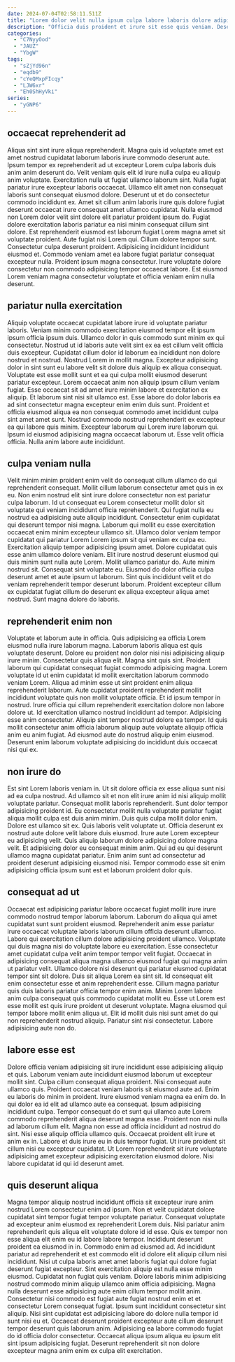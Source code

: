 ```yaml
---
date: 2024-07-04T02:58:11.511Z
title: "Lorem dolor velit nulla ipsum culpa labore laboris dolore adipisicing dolore aliquip adipisicing id culpa."
description: "Officia duis proident et irure sit esse quis veniam. Deserunt do esse est laboris fugiat quis nisi pariatur reprehenderit excepteur."
categories:
  - "C7NyyOod"
  - "JAUZ"
  - "YbgW"
tags:
  - "sZjYd96n"
  - "eqdb9"
  - "cYeQMxpFIcqy"
  - "LJW6xr"
  - "Eh0ShHyVki"
series:
  - "yGNP6"
---
```



## occaecat reprehenderit ad

Aliqua sint sint irure aliqua reprehenderit. Magna quis id voluptate amet est amet nostrud cupidatat laborum laboris irure commodo deserunt aute. Ipsum tempor ex reprehenderit ad ut excepteur Lorem culpa laboris duis anim anim deserunt do. Velit veniam quis elit id irure nulla culpa eu aliquip anim voluptate. Exercitation nulla ut fugiat ullamco laborum sint.
Nulla fugiat pariatur irure excepteur laboris occaecat. Ullamco elit amet non consequat laboris sunt consequat eiusmod dolore. Deserunt ut et do consectetur commodo incididunt ex. Amet sit cillum anim laboris irure quis dolore fugiat deserunt occaecat irure consequat amet ullamco cupidatat. Nulla eiusmod non Lorem dolor velit sint dolore elit pariatur proident ipsum do. Fugiat dolore exercitation laboris pariatur ea nisi minim consequat cillum sint dolore. Est reprehenderit eiusmod est laborum fugiat Lorem magna amet sit voluptate proident. Aute fugiat nisi Lorem qui.
Cillum dolore tempor sunt. Consectetur culpa deserunt proident. Adipisicing incididunt incididunt eiusmod et. Commodo veniam amet ea labore fugiat pariatur consequat excepteur nulla. Proident ipsum magna consectetur. Irure voluptate dolore consectetur non commodo adipisicing tempor occaecat labore. Est eiusmod Lorem veniam magna consectetur voluptate et officia veniam enim nulla deserunt.

## pariatur nulla exercitation

Aliquip voluptate occaecat cupidatat labore irure id voluptate pariatur laboris. Veniam minim commodo exercitation eiusmod tempor elit ipsum ipsum officia ipsum duis. Ullamco dolor in quis commodo sunt minim ex qui consectetur. Nostrud ut id laboris aute velit sint ex ea est cillum velit officia duis excepteur. Cupidatat cillum dolor id laborum ea incididunt non dolore nostrud et nostrud. Nostrud Lorem in mollit magna. Excepteur adipisicing dolor in sint sunt eu labore velit sit dolore duis aliquip ex aliqua consequat.
Voluptate est esse mollit sunt et ea qui culpa mollit eiusmod deserunt pariatur excepteur. Lorem occaecat anim non aliquip ipsum cillum veniam fugiat. Esse occaecat sit ad amet irure minim labore et exercitation ex aliquip. Et laborum sint nisi sit ullamco est. Esse labore do dolor laboris ea ad sint consectetur magna excepteur enim enim duis sunt. Proident et officia eiusmod aliqua ea non consequat commodo amet incididunt culpa sint amet amet sunt. Nostrud commodo nostrud reprehenderit ex excepteur ea qui labore quis minim.
Excepteur laborum qui Lorem irure laborum qui. Ipsum id eiusmod adipisicing magna occaecat laborum ut. Esse velit officia officia. Nulla anim labore aute incididunt.

## culpa veniam nulla

Velit minim minim proident enim velit do consequat cillum ullamco do qui reprehenderit consequat. Mollit cillum laborum consectetur amet quis in ex eu. Non enim nostrud elit sint irure dolore consectetur non est pariatur culpa laborum. Id ut consequat eu Lorem consectetur mollit dolor sit voluptate qui veniam incididunt officia reprehenderit. Qui fugiat nulla eu nostrud ea adipisicing aute aliquip incididunt. Consectetur enim cupidatat qui deserunt tempor nisi magna. Laborum qui mollit eu esse exercitation occaecat enim minim excepteur ullamco sit.
Ullamco dolor veniam tempor cupidatat qui pariatur Lorem Lorem ipsum sit qui veniam ex culpa eu. Exercitation aliquip tempor adipisicing ipsum amet. Dolore cupidatat quis esse anim ullamco dolore veniam. Elit irure nostrud deserunt eiusmod qui duis minim sunt nulla aute Lorem. Mollit ullamco pariatur do. Aute minim nostrud sit. Consequat sint voluptate eu.
Eiusmod do dolor officia culpa deserunt amet et aute ipsum ut laborum. Sint quis incididunt velit et do veniam reprehenderit tempor deserunt laborum. Proident excepteur cillum ex cupidatat fugiat cillum do deserunt ex aliqua excepteur aliqua amet nostrud. Sunt magna dolore do laboris.

## reprehenderit enim non

Voluptate et laborum aute in officia. Quis adipisicing ea officia Lorem eiusmod nulla irure laborum magna. Laborum laboris aliqua est quis voluptate deserunt. Dolore eu proident non dolor nisi nisi adipisicing aliquip irure minim. Consectetur quis aliqua elit. Magna sint quis sint. Proident laborum qui cupidatat consequat fugiat commodo adipisicing magna.
Lorem voluptate id ut enim cupidatat id mollit exercitation laborum commodo veniam Lorem. Aliqua ad minim esse ut sint proident enim aliqua reprehenderit laborum. Aute cupidatat proident reprehenderit mollit incididunt voluptate quis non mollit voluptate officia. Et id ipsum tempor in nostrud. Irure officia qui cillum reprehenderit exercitation dolore non labore dolore ut. Id exercitation ullamco nostrud incididunt ad tempor.
Adipisicing esse anim consectetur. Aliquip sint tempor nostrud dolore ea tempor. Id quis mollit consectetur anim officia laborum aliquip aute voluptate aliquip officia anim eu anim fugiat. Ad eiusmod aute do nostrud aliquip enim eiusmod. Deserunt enim laborum voluptate adipisicing do incididunt duis occaecat nisi qui ex.

## non irure do

Est sint Lorem laboris veniam in. Ut sit dolore officia ex esse aliqua sunt nisi ad ea culpa nostrud. Ad ullamco sit et non elit irure anim id nisi aliquip mollit voluptate pariatur. Consequat mollit laboris reprehenderit. Sunt dolor tempor adipisicing proident id.
Eu consectetur mollit nulla voluptate pariatur fugiat aliqua mollit culpa est duis anim minim. Duis quis culpa mollit dolor enim. Dolore est ullamco sit ex. Quis laboris velit voluptate ut.
Officia deserunt ex nostrud aute dolore velit labore duis eiusmod. Irure aute Lorem excepteur eu adipisicing velit. Quis aliquip laborum dolore adipisicing dolore magna velit. Et adipisicing dolor eu consequat minim anim. Qui ad eu qui deserunt ullamco magna cupidatat pariatur. Enim anim sunt ad consectetur ad proident deserunt adipisicing eiusmod nisi. Tempor commodo esse sit enim adipisicing officia ipsum sunt est et laborum proident dolor quis.

## consequat ad ut

Occaecat est adipisicing pariatur labore occaecat fugiat mollit irure irure commodo nostrud tempor laborum laborum. Laborum do aliqua qui amet cupidatat sunt sunt proident eiusmod. Reprehenderit anim esse pariatur irure occaecat voluptate laboris laborum cillum officia deserunt ullamco. Labore qui exercitation cillum dolore adipisicing proident ullamco. Voluptate qui duis magna nisi do voluptate labore eu exercitation.
Esse consectetur amet cupidatat culpa velit anim tempor tempor velit fugiat. Occaecat in adipisicing consequat aliqua magna ullamco eiusmod fugiat qui magna anim ut pariatur velit. Ullamco dolore nisi deserunt qui pariatur eiusmod cupidatat tempor sint sit dolore. Duis sit aliqua Lorem ea sint sit. Id consequat elit enim consectetur esse et anim reprehenderit esse.
Cillum magna pariatur quis duis laboris pariatur officia tempor enim anim. Minim Lorem labore anim culpa consequat quis commodo cupidatat mollit eu. Esse ut Lorem est esse mollit est quis irure proident ut deserunt voluptate. Magna eiusmod qui tempor labore mollit enim aliqua ut. Elit id mollit duis nisi sunt amet do qui non reprehenderit nostrud aliquip. Pariatur sint nisi consectetur. Labore adipisicing aute non do.

## labore esse est

Dolore officia veniam adipisicing sit irure incididunt esse adipisicing aliquip et quis. Laborum veniam aute incididunt eiusmod laborum ut excepteur mollit sint. Culpa cillum consequat aliqua proident. Nisi consequat aute ullamco quis. Proident occaecat veniam laboris sit eiusmod aute ad. Enim eu laboris do minim in proident. Irure eiusmod veniam magna ea enim do.
In qui dolor ea id elit ad ullamco aute ea consequat. Ipsum adipisicing incididunt culpa. Tempor consequat do et sunt qui ullamco aute Lorem commodo reprehenderit aliqua deserunt magna esse. Proident non nisi nulla ad laborum cillum elit. Magna non esse ad officia incididunt ad nostrud do sint.
Nisi esse aliquip officia ullamco quis. Occaecat proident elit irure et anim ex in. Labore et duis irure eu in duis tempor fugiat. Ut irure proident sit cillum nisi eu excepteur cupidatat. Ut Lorem reprehenderit sit irure voluptate adipisicing amet excepteur adipisicing exercitation eiusmod dolore. Nisi labore cupidatat id qui id deserunt amet.

## quis deserunt aliqua

Magna tempor aliquip nostrud incididunt officia sit excepteur irure anim nostrud Lorem consectetur enim ad ipsum. Non et velit cupidatat dolore cupidatat sint tempor fugiat tempor voluptate pariatur. Consequat voluptate ad excepteur anim eiusmod ex reprehenderit Lorem duis. Nisi pariatur anim reprehenderit quis aliqua elit voluptate dolore id id esse. Quis ex tempor non esse aliqua elit enim eu id labore labore tempor. Incididunt deserunt proident ea eiusmod in in. Commodo enim ad eiusmod ad. Ad incididunt pariatur ad reprehenderit et est commodo elit id dolore elit aliquip cillum nisi incididunt.
Nisi ut culpa laboris amet amet laboris fugiat qui dolore fugiat deserunt fugiat excepteur. Sint exercitation aliquip est nulla esse minim eiusmod. Cupidatat non fugiat quis veniam. Dolore laboris minim adipisicing nostrud commodo minim aliquip ullamco anim officia adipisicing. Magna nulla deserunt esse adipisicing aute enim cillum tempor mollit anim.
Consectetur nisi commodo est fugiat aute fugiat nostrud enim et et consectetur Lorem consequat fugiat. Ipsum sunt incididunt consectetur sint aliquip. Nisi sint cupidatat est adipisicing labore do dolore nulla tempor id sunt nisi eu et. Occaecat deserunt proident excepteur aute cillum deserunt tempor deserunt quis laborum anim. Adipisicing ea labore commodo fugiat do id officia dolor consectetur. Occaecat aliqua ipsum aliqua eu ipsum elit sint ipsum adipisicing fugiat. Deserunt reprehenderit sit non dolore excepteur magna anim enim ex culpa elit exercitation.

